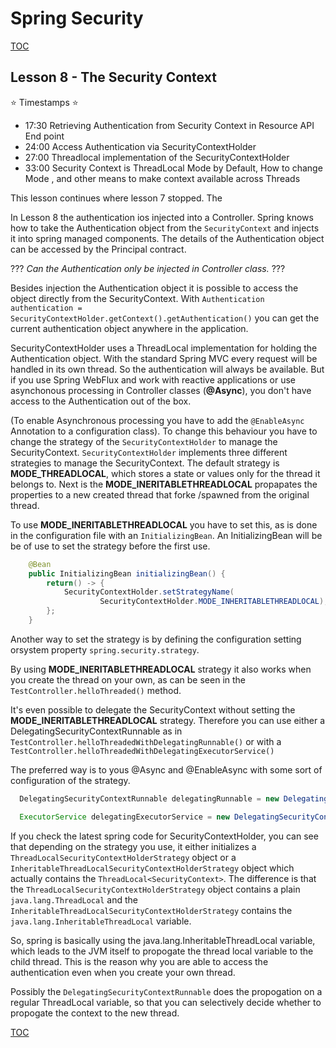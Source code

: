 # Spring Security
[TOC](./README.md)

## Lesson 8 - The Security Context

⭐ Timestamps ⭐
- 17:30 Retrieving Authentication from Security Context in Resource API End point
- 24:00 Access Authentication via SecurityContextHolder
- 27:00 Threadlocal implementation of the SecurityContextHolder
- 33:00 Security Context is ThreadLocal Mode by Default, How to change Mode , and other means to make context available across Threads

This lesson continues where lesson 7 stopped. The


In Lesson 8 the authentication ios injected into a Controller. Spring knows how to take the Authentication object from the
`SecurityContext` and injects it into spring managed components.
The details of the Authentication object can be accessed by the Principal contract.

??? _Can the Authentication only be injected in Controller class._ ???

Besides injection the Authentication object it is possible to access the object directly from the SecurityContext.
With `Authentication authentication = SecurityContextHolder.getContext().getAuthentication()` you can get the current
authentication object anywhere in the application.

SecurityContextHolder uses a ThreadLocal implementation for holding the Authentication object. With the standard
Spring MVC every request will be handled in its own thread. So the authentication will always be available. But if you
use Spring WebFlux and work with reactive applications or use asynchonous processing in Controller classes (**@Async**),
you don't have access to the Authentication out of the box.

(To enable Asynchronous processing you have to add the `@EnableAsync` Annotation to a configuration class).
To change this behaviour you have to change the strategy of the `SecurityContextHolder` to manage the SecurityContext.
`SecurityContextHolder` implements three different strategies to manage the SecurityContext. The default strategy
is **MODE_THREADLOCAL**, which stores a state or values only for the thread it belongs to.
Next is the **MODE_INERITABLETHREADLOCAL** propapates the properties to a new created thread that forke /spawned from the
original thread.

To use **MODE_INERITABLETHREADLOCAL** you have to set this, as is done in the configuration file with an `InitializingBean`.
An InitializingBean will be be of use to set the strategy before the first use.

```java
    @Bean
    public InitializingBean initializingBean() {
        return() -> {
            SecurityContextHolder.setStrategyName(
                    SecurityContextHolder.MODE_INHERITABLETHREADLOCAL);
        };
    }
```

Another way to set the strategy is by defining the configuration setting orsystem property `spring.security.strategy`.

By using **MODE_INERITABLETHREADLOCAL** strategy it also works when you create the thread on your own, as can be seen in
the `TestController.helloThreaded()` method.

It's even possible to delegate the SecurityContext without setting the  **MODE_INERITABLETHREADLOCAL** strategy.
Therefore you can use either a DelegatingSecurityContextRunnable as in `TestController.helloThreadedWithDelegatingRunnable()`
or with a `TestController.helloThreadedWithDelegatingExecutorService()`

The preferred way is to yous @Async and @EnableAsync with some sort of configuration of the strategy.


```java
  DelegatingSecurityContextRunnable delegatingRunnable = new DelegatingSecurityContextRunnable(runnable);
 ```
```java
  ExecutorService delegatingExecutorService = new DelegatingSecurityContextExecutorService(executorService);
 ```




If you check the latest spring code for SecurityContextHolder, you can see that depending on the strategy you use, it
either initializes a `ThreadLocalSecurityContextHolderStrategy` object or a `InheritableThreadLocalSecurityContextHolderStrategy`
object which actually contains the `ThreadLocal<SecurityContext>`.
The difference is that the `ThreadLocalSecurityContextHolderStrategy` object contains a plain `java.lang.ThreadLocal` and the
`InheritableThreadLocalSecurityContextHolderStrategy` contains the `java.lang.InheritableThreadLocal` variable.

So, spring is basically using the java.lang.InheritableThreadLocal variable, which leads to the JVM itself to propogate
the thread local variable to the child thread. This is the reason why you are able to access the authentication even when
you create your own thread.

Possibly the `DelegatingSecurityContextRunnable` does the propogation on a regular ThreadLocal variable, so that you can
selectively decide whether to propogate the context to the new thread.

[TOC](./README.md)
